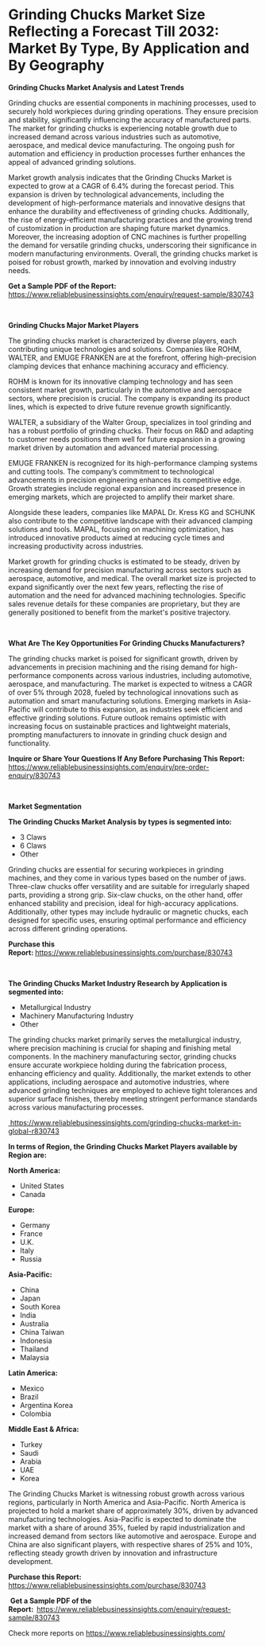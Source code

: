 <p><h1>Grinding Chucks Market Size Reflecting a Forecast Till 2032: Market By Type, By Application and By Geography</h1></p><p><strong>Grinding Chucks Market Analysis and Latest Trends</strong></p>
<p><p>Grinding chucks are essential components in machining processes, used to securely hold workpieces during grinding operations. They ensure precision and stability, significantly influencing the accuracy of manufactured parts. The market for grinding chucks is experiencing notable growth due to increased demand across various industries such as automotive, aerospace, and medical device manufacturing. The ongoing push for automation and efficiency in production processes further enhances the appeal of advanced grinding solutions.</p><p>Market growth analysis indicates that the Grinding Chucks Market is expected to grow at a CAGR of 6.4% during the forecast period. This expansion is driven by technological advancements, including the development of high-performance materials and innovative designs that enhance the durability and effectiveness of grinding chucks. Additionally, the rise of energy-efficient manufacturing practices and the growing trend of customization in production are shaping future market dynamics. Moreover, the increasing adoption of CNC machines is further propelling the demand for versatile grinding chucks, underscoring their significance in modern manufacturing environments. Overall, the grinding chucks market is poised for robust growth, marked by innovation and evolving industry needs.</p></p>
<p><strong>Get a Sample PDF of the Report:&nbsp;</strong> <a href="https://www.reliablebusinessinsights.com/enquiry/request-sample/830743?utm_campaign=3133&utm_medium=2&utm_source=Github&utm_content=ia&utm_term=09042025&utm_id=grinding-chucks">https://www.reliablebusinessinsights.com/enquiry/request-sample/830743</a></p>
<p>&nbsp;</p>
<p><strong>Grinding Chucks Major Market Players</strong></p>
<p><p>The grinding chucks market is characterized by diverse players, each contributing unique technologies and solutions. Companies like ROHM, WALTER, and EMUGE FRANKEN are at the forefront, offering high-precision clamping devices that enhance machining accuracy and efficiency. </p><p>ROHM is known for its innovative clamping technology and has seen consistent market growth, particularly in the automotive and aerospace sectors, where precision is crucial. The company is expanding its product lines, which is expected to drive future revenue growth significantly.</p><p>WALTER, a subsidiary of the Walter Group, specializes in tool grinding and has a robust portfolio of grinding chucks. Their focus on R&D and adapting to customer needs positions them well for future expansion in a growing market driven by automation and advanced material processing.</p><p>EMUGE FRANKEN is recognized for its high-performance clamping systems and cutting tools. The company’s commitment to technological advancements in precision engineering enhances its competitive edge. Growth strategies include regional expansion and increased presence in emerging markets, which are projected to amplify their market share.</p><p>Alongside these leaders, companies like MAPAL Dr. Kress KG and SCHUNK also contribute to the competitive landscape with their advanced clamping solutions and tools. MAPAL, focusing on machining optimization, has introduced innovative products aimed at reducing cycle times and increasing productivity across industries.</p><p>Market growth for grinding chucks is estimated to be steady, driven by increasing demand for precision manufacturing across sectors such as aerospace, automotive, and medical. The overall market size is projected to expand significantly over the next few years, reflecting the rise of automation and the need for advanced machining technologies. Specific sales revenue details for these companies are proprietary, but they are generally positioned to benefit from the market's positive trajectory.</p></p>
<p>&nbsp;</p>
<p><strong>What Are The Key Opportunities For Grinding Chucks Manufacturers?</strong></p>
<p><p>The grinding chucks market is poised for significant growth, driven by advancements in precision machining and the rising demand for high-performance components across various industries, including automotive, aerospace, and manufacturing. The market is expected to witness a CAGR of over 5% through 2028, fueled by technological innovations such as automation and smart manufacturing solutions. Emerging markets in Asia-Pacific will contribute to this expansion, as industries seek efficient and effective grinding solutions. Future outlook remains optimistic with increasing focus on sustainable practices and lightweight materials, prompting manufacturers to innovate in grinding chuck design and functionality.</p></p>
<p><strong>Inquire or Share Your Questions If Any Before Purchasing This Report:</strong> <a href="https://www.reliablebusinessinsights.com/enquiry/pre-order-enquiry/830743?utm_campaign=3133&utm_medium=2&utm_source=Github&utm_content=ia&utm_term=09042025&utm_id=grinding-chucks">https://www.reliablebusinessinsights.com/enquiry/pre-order-enquiry/830743</a></p>
<p>&nbsp;</p>
<p><strong>Market Segmentation</strong></p>
<p><strong>The Grinding Chucks Market Analysis by types is segmented into:</strong></p>
<p><ul><li>3 Claws</li><li>6 Claws</li><li>Other</li></ul></p>
<p><p>Grinding chucks are essential for securing workpieces in grinding machines, and they come in various types based on the number of jaws. Three-claw chucks offer versatility and are suitable for irregularly shaped parts, providing a strong grip. Six-claw chucks, on the other hand, offer enhanced stability and precision, ideal for high-accuracy applications. Additionally, other types may include hydraulic or magnetic chucks, each designed for specific uses, ensuring optimal performance and efficiency across different grinding operations.</p></p>
<p><strong>Purchase this Report:&nbsp;</strong><a href="https://www.reliablebusinessinsights.com/purchase/830743?utm_campaign=3133&utm_medium=2&utm_source=Github&utm_content=ia&utm_term=09042025&utm_id=grinding-chucks">https://www.reliablebusinessinsights.com/purchase/830743</a></p>
<p>&nbsp;</p>
<p><strong>The Grinding Chucks Market Industry Research by Application is segmented into:</strong></p>
<p><ul><li>Metallurgical Industry</li><li>Machinery Manufacturing Industry</li><li>Other</li></ul></p>
<p><p>The grinding chucks market primarily serves the metallurgical industry, where precision machining is crucial for shaping and finishing metal components. In the machinery manufacturing sector, grinding chucks ensure accurate workpiece holding during the fabrication process, enhancing efficiency and quality. Additionally, the market extends to other applications, including aerospace and automotive industries, where advanced grinding techniques are employed to achieve tight tolerances and superior surface finishes, thereby meeting stringent performance standards across various manufacturing processes.</p></p>
<p><a href="https://www.reliablebusinessinsights.com/grinding-chucks-market-in-global-r830743?utm_campaign=3133&utm_medium=2&utm_source=Github&utm_content=ia&utm_term=09042025&utm_id=grinding-chucks">&nbsp;https://www.reliablebusinessinsights.com/grinding-chucks-market-in-global-r830743</a></p>
<p><strong>In terms of Region, the Grinding Chucks Market Players available by Region are:</strong></p>
<p>
    <p> <strong> North America: </strong>
        <ul>
            <li>United States</li>
            <li>Canada</li>
        </ul>
        </p> 
    <p> <strong> Europe: </strong>
        <ul>
            <li>Germany</li>
            <li>France</li>
            <li>U.K.</li>
            <li>Italy</li>
            <li>Russia</li>
        </ul>
        </p> 
    <p> <strong> Asia-Pacific: </strong>
        <ul>
            <li>China</li>
            <li>Japan</li>
            <li>South Korea</li>
            <li>India</li>
            <li>Australia</li>
            <li>China Taiwan</li>
            <li>Indonesia</li>
            <li>Thailand</li>
            <li>Malaysia</li>
        </ul>
        </p> 
    <p> <strong> Latin America: </strong>
        <ul>
            <li>Mexico</li>
            <li>Brazil</li>
            <li>Argentina Korea</li>
            <li>Colombia</li>
        </ul>
        </p> 
    <p> <strong> Middle East & Africa: </strong>
        <ul>
            <li>Turkey</li>
            <li>Saudi</li>
            <li>Arabia</li>
            <li>UAE</li>
            <li>Korea</li>
        </ul>
    </p>
    </p>
<p><p>The Grinding Chucks Market is witnessing robust growth across various regions, particularly in North America and Asia-Pacific. North America is projected to hold a market share of approximately 30%, driven by advanced manufacturing technologies. Asia-Pacific is expected to dominate the market with a share of around 35%, fueled by rapid industrialization and increased demand from sectors like automotive and aerospace. Europe and China are also significant players, with respective shares of 25% and 10%, reflecting steady growth driven by innovation and infrastructure development.</p></p>
<p><strong>Purchase this Report: </strong><a href="https://www.reliablebusinessinsights.com/purchase/830743?utm_campaign=3133&utm_medium=2&utm_source=Github&utm_content=ia&utm_term=09042025&utm_id=grinding-chucks">https://www.reliablebusinessinsights.com/purchase/830743</a></p>
<p>&nbsp;<strong>Get a Sample PDF of the Report:&nbsp;&nbsp;</strong><a href="https://www.reliablebusinessinsights.com/enquiry/request-sample/830743?utm_campaign=3133&utm_medium=2&utm_source=Github&utm_content=ia&utm_term=09042025&utm_id=grinding-chucks">https://www.reliablebusinessinsights.com/enquiry/request-sample/830743</a></p>
<p><strong></strong></p>
<p>Check more reports on <a href="https://www.reliablebusinessinsights.com/?utm_campaign=3133&utm_medium=2&utm_source=Github&utm_content=ia&utm_term=09042025&utm_id=grinding-chucks">https://www.reliablebusinessinsights.com/</a></p>
